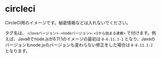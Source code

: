# circleci

CircleCI用のイメージです。秘密情報などは入れないでください。

タグ名は、 ```<Javaバージョン>-<nodeバージョン>-<1から始まる連番>``` で付けます。例えば、Java8でnode.jsが6.11.1のイメージの最初は ```8-6.11.1-1``` となり、Javaのバージョンもnode.jsのバージョンも変わらない修正をした場合は ```8-6.11.1-2``` となります。
